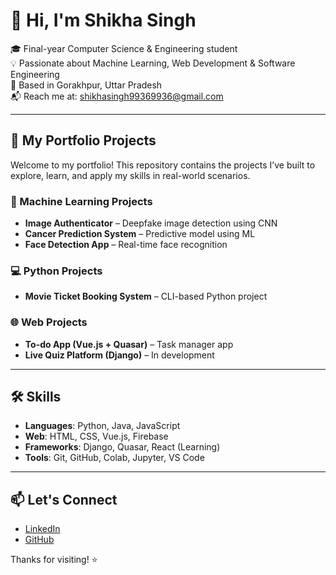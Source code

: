 # 👋 Hi, I'm Shikha Singh

🎓 Final-year Computer Science & Engineering student  
💡 Passionate about Machine Learning, Web Development & Software Engineering  
📍 Based in Gorakhpur, Uttar Pradesh  
📬 Reach me at: shikhasingh99369936@gmail.com

---

## 🚀 My Portfolio Projects

Welcome to my portfolio! This repository contains the projects I’ve built to explore, learn, and apply my skills in real-world scenarios.

### 🧠 Machine Learning Projects
- **Image Authenticator** – Deepfake image detection using CNN  
- **Cancer Prediction System** – Predictive model using ML  
- **Face Detection App** – Real-time face recognition

### 💻 Python Projects
- **Movie Ticket Booking System** – CLI-based Python project

### 🌐 Web Projects
- **To-do App (Vue.js + Quasar)** – Task manager app  
- **Live Quiz Platform (Django)** – In development

---

## 🛠 Skills

- **Languages**: Python, Java, JavaScript  
- **Web**: HTML, CSS, Vue.js, Firebase  
- **Frameworks**: Django, Quasar, React (Learning)  
- **Tools**: Git, GitHub, Colab, Jupyter, VS Code


---

## 📫 Let's Connect
- [LinkedIn](www.linkedin.com/in/shikha-singh-b9a43024b)  
- [GitHub](https://github.com/Shikha4554)

Thanks for visiting! ⭐
